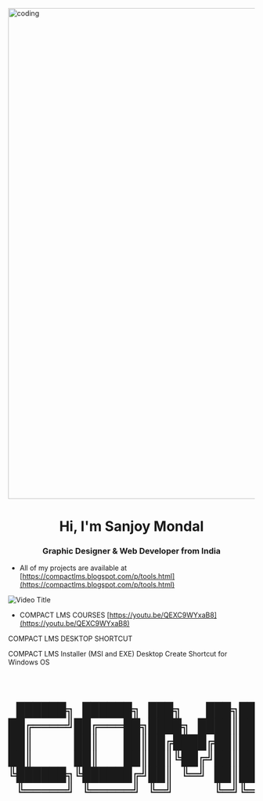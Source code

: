 <img align="center" alt="coding" width="1000" src="https://blogger.googleusercontent.com/img/b/R29vZ2xl/AVvXsEj5gLBFs_5ax95KuQfqCjaQmtXpxS7bNwN9521yhHZQid8m0dgnfMiFfEEQP5vyEQX4_HbjlLgfGgNV2gGbgnRdbhyphenhyphenmEpzPKeLLBA0_Xi2nDcmxHpZnvZR3QgVXMr1icAkLpTcdhl57gebnB18rAwO29X6ormNScFkaCzI5MVjgV3oOybi12z4LeusnEnI/w640-h148/banner.png">

<h1 align="center">Hi, I'm Sanjoy Mondal</h1>
<h3 align="center">Graphic Designer & Web Developer from India</h3>

-  All of my projects are available at [https://compactlms.blogspot.com/p/tools.html](https://compactlms.blogspot.com/p/tools.html)

![Video Title](https://img.youtube.com/vi/QEXC9WYxaB8/hqdefault.jpg) 

- COMPACT LMS COURSES [https://youtu.be/QEXC9WYxaB8](https://youtu.be/QEXC9WYxaB8)

COMPACT LMS DESKTOP SHORTCUT

COMPACT LMS Installer (MSI and EXE) Desktop Create Shortcut for Windows OS

<h1 align="center"><pre> 
 ██████╗ ██████╗ ███╗   ███╗██████╗  █████╗  ██████╗████████╗    ██╗     ███╗   ███╗███████╗
██╔════╝██╔═══██╗████╗ ████║██╔══██╗██╔══██╗██╔════╝╚══██╔══╝    ██║     ████╗ ████║██╔════╝
██║     ██║   ██║██╔████╔██║██████╔╝███████║██║        ██║       ██║     ██╔████╔██║███████╗
██║     ██║   ██║██║╚██╔╝██║██╔═══╝ ██╔══██║██║        ██║       ██║     ██║╚██╔╝██║╚════██║
╚██████╗╚██████╔╝██║ ╚═╝ ██║██║     ██║  ██║╚██████╗   ██║       ███████╗██║ ╚═╝ ██║███████║
 ╚═════╝ ╚═════╝ ╚═╝     ╚═╝╚═╝     ╚═╝  ╚═╝ ╚═════╝   ╚═╝       ╚══════╝╚═╝     ╚═╝╚══════╝
 </pre></h1>
 
